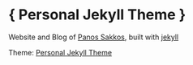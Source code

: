 # { Personal Jekyll Theme }

Website and Blog of [Panos Sakkos](http://panossakkos.github.io), built with [jekyll](jekyllrb.com)

Theme: [Personal Jekyll Theme](https://github.com/PanosSakkos/personal-jekyll-theme)